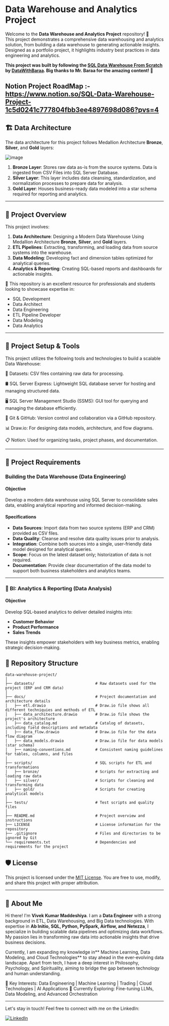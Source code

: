 # Data Warehouse and Analytics Project

Welcome to the **Data Warehouse and Analytics Project** repository! 🚀  
This project demonstrates a comprehensive data warehousing and analytics solution, from building a data warehouse to generating actionable insights. Designed as a portfolio project, it highlights industry best practices in data engineering and analytics.

**This project was built by following the [SQL Data Warehouse From Scratch](https://youtu.be/9GVqKuTVANE?si=IStT23Ju-97S5EPT) by [DataWithBaraa](https://www.youtube.com/@DataWithBaraa).
Big thanks to Mr. Baraa for the amazing content! 🚀**

Notion Project RoadMap :- https://www.notion.so/SQL-Data-Warehouse-Project-1c5d0241c777804fbb3ee4897698d086?pvs=4
---
## 🏗️ Data Architecture

The data architecture for this project follows Medallion Architecture **Bronze**, **Silver**, and **Gold** layers:<br>

![image](https://github.com/user-attachments/assets/8ab03844-6f10-48b1-b732-4f75f82c5f80)


1. **Bronze Layer**: Stores raw data as-is from the source systems. Data is ingested from CSV Files into SQL Server Database.
2. **Silver Layer**: This layer includes data cleansing, standardization, and normalization processes to prepare data for analysis.
3. **Gold Layer**: Houses business-ready data modeled into a star schema required for reporting and analytics.

---
## 📖 Project Overview

This project involves:

1. **Data Architecture**: Designing a Modern Data Warehouse Using Medallion Architecture **Bronze**, **Silver**, and **Gold** layers.
2. **ETL Pipelines**: Extracting, transforming, and loading data from source systems into the warehouse.
3. **Data Modeling**: Developing fact and dimension tables optimized for analytical queries.
4. **Analytics & Reporting**: Creating SQL-based reports and dashboards for actionable insights.

🎯 This repository is an excellent resource for professionals and students looking to showcase expertise in:
- SQL Development
- Data Architect
- Data Engineering  
- ETL Pipeline Developer  
- Data Modeling  
- Data Analytics  

---

## 🚀 Project Setup & Tools

This project utilizes the following tools and technologies to build a scalable Data Warehouse:

📂 Datasets: CSV files containing raw data for processing.

🛢 SQL Server Express: Lightweight SQL database server for hosting and managing structured data.

🖥 SQL Server Management Studio (SSMS): GUI tool for querying and managing the database efficiently.

🐙 Git & GitHub: Version control and collaboration via a GitHub repository.

📊 Draw.io: For designing data models, architecture, and flow diagrams.

📋 Notion: Used for organizing tasks, project phases, and documentation.

---

## 🚀 Project Requirements

### Building the Data Warehouse (Data Engineering)

#### Objective
Develop a modern data warehouse using SQL Server to consolidate sales data, enabling analytical reporting and informed decision-making.

#### Specifications
- **Data Sources**: Import data from two source systems (ERP and CRM) provided as CSV files.
- **Data Quality**: Cleanse and resolve data quality issues prior to analysis.
- **Integration**: Combine both sources into a single, user-friendly data model designed for analytical queries.
- **Scope**: Focus on the latest dataset only; historization of data is not required.
- **Documentation**: Provide clear documentation of the data model to support both business stakeholders and analytics teams.

---

### 🚀 BI: Analytics & Reporting (Data Analysis)

#### Objective
Develop SQL-based analytics to deliver detailed insights into:
- **Customer Behavior**
- **Product Performance**
- **Sales Trends**

These insights empower stakeholders with key business metrics, enabling strategic decision-making.  


## 📂 Repository Structure
```
data-warehouse-project/
│
├── datasets/                           # Raw datasets used for the project (ERP and CRM data)
│
├── docs/                               # Project documentation and architecture details
│   ├── etl.drawio                      # Draw.io file shows all different techniquies and methods of ETL
│   ├── data_architecture.drawio        # Draw.io file shows the project's architecture
│   ├── data_catalog.md                 # Catalog of datasets, including field descriptions and metadata
│   ├── data_flow.drawio                # Draw.io file for the data flow diagram
│   ├── data_models.drawio              # Draw.io file for data models (star schema)
│   ├── naming-conventions.md           # Consistent naming guidelines for tables, columns, and files
│
├── scripts/                            # SQL scripts for ETL and transformations
│   ├── bronze/                         # Scripts for extracting and loading raw data
│   ├── silver/                         # Scripts for cleaning and transforming data
│   ├── gold/                           # Scripts for creating analytical models
│
├── tests/                              # Test scripts and quality files
│
├── README.md                           # Project overview and instructions
├── LICENSE                             # License information for the repository
├── .gitignore                          # Files and directories to be ignored by Git
└── requirements.txt                    # Dependencies and requirements for the project
```

## 🛡️ License

This project is licensed under the [MIT License](LICENSE). You are free to use, modify, and share this project with proper attribution.

---
## 🌟 About Me

Hi there! I'm **Vivek Kumar Maddeshiya**. I am a **Data Engineer** with a strong background in ETL, Data Warehousing, and Big Data technologies. With expertise in **Ab Initio, SQL, Python, PySpark, Airflow, and Netezza**, I specialize in building scalable data pipelines and optimizing data workflows. My passion lies in transforming raw data into actionable insights that drive business decisions.

Currently, I am expanding my knowledge in** Machine Learning, Data Modeling, and Cloud Technologies** to stay ahead in the ever-evolving data landscape. Apart from tech, I have a deep interest in Philosophy, Psychology, and Spirituality, aiming to bridge the gap between technology and human understanding.

🚀 Key Interests: Data Engineering | Machine Learning | Trading | Cloud Technologies | AI Applications
📌 Currently Exploring: Fine-tuning LLMs, Data Modeling, and Advanced Orchestration

---
Let's stay in touch! Feel free to connect with me on the LinkedIn:

[![LinkedIn](https://img.shields.io/badge/LinkedIn-0077B5?style=for-the-badge&logo=linkedin&logoColor=white)](https://www.linkedin.com/in/vivekkr3108/)

